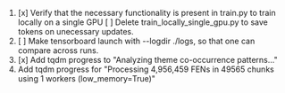 1. [x] Verify that the necessary functionality is present in train.py to train locally on a single GPU
   [ ] Delete train_locally_single_gpu.py to save tokens on unecessary updates.
2. [ ] Make tensorboard launch with --logdir ./logs, so that one can compare across runs.
3. [x] Add tqdm progress to "Analyzing theme co-occurrence patterns..."
4. Add tqdm progress for "Processing 4,956,459 FENs in 49565 chunks using 1 workers (low_memory=True)"
